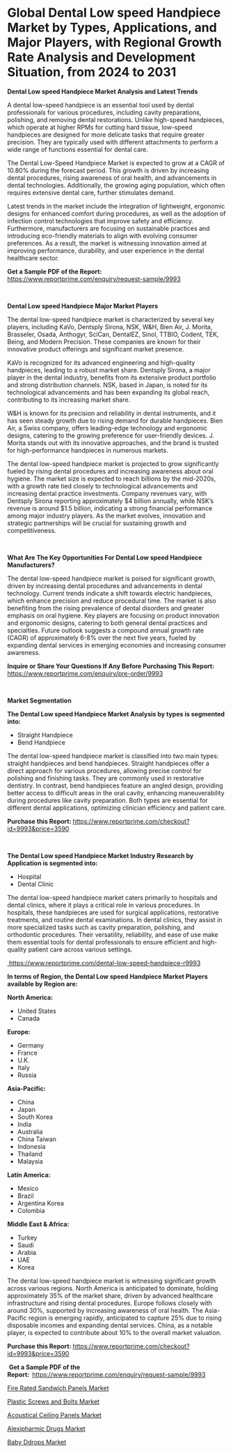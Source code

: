 <p><h1>Global Dental Low speed Handpiece Market by Types, Applications, and Major Players, with Regional Growth Rate Analysis and Development Situation, from 2024 to 2031</h1></p><p><strong>Dental Low speed Handpiece Market Analysis and Latest Trends</strong></p>
<p><p>A dental low-speed handpiece is an essential tool used by dental professionals for various procedures, including cavity preparations, polishing, and removing dental restorations. Unlike high-speed handpieces, which operate at higher RPMs for cutting hard tissue, low-speed handpieces are designed for more delicate tasks that require greater precision. They are typically used with different attachments to perform a wide range of functions essential for dental care.</p><p>The Dental Low-Speed Handpiece Market is expected to grow at a CAGR of 10.80% during the forecast period. This growth is driven by increasing dental procedures, rising awareness of oral health, and advancements in dental technologies. Additionally, the growing aging population, which often requires extensive dental care, further stimulates demand. </p><p>Latest trends in the market include the integration of lightweight, ergonomic designs for enhanced comfort during procedures, as well as the adoption of infection control technologies that improve safety and efficiency. Furthermore, manufacturers are focusing on sustainable practices and introducing eco-friendly materials to align with evolving consumer preferences. As a result, the market is witnessing innovation aimed at improving performance, durability, and user experience in the dental healthcare sector.</p></p>
<p><strong>Get a Sample PDF of the Report:&nbsp;</strong> <a href="https://www.reportprime.com/enquiry/request-sample/9993?utm_campaign=1420&utm_medium=2&utm_source=Github&utm_content=ia&utm_term=28112024&utm_id=dental-low-speed-handpiece">https://www.reportprime.com/enquiry/request-sample/9993</a></p>
<p>&nbsp;</p>
<p><strong>Dental Low speed Handpiece Major Market Players</strong></p>
<p><p>The dental low-speed handpiece market is characterized by several key players, including KaVo, Dentsply Sirona, NSK, W&H, Bien Air, J. Morita, Brasseler, Osada, Anthogyr, SciCan, DentalEZ, Sinol, TTBIO, Codent, TEK, Being, and Modern Precision. These companies are known for their innovative product offerings and significant market presence.</p><p>KaVo is recognized for its advanced engineering and high-quality handpieces, leading to a robust market share. Dentsply Sirona, a major player in the dental industry, benefits from its extensive product portfolio and strong distribution channels. NSK, based in Japan, is noted for its technological advancements and has been expanding its global reach, contributing to its increasing market share.</p><p>W&H is known for its precision and reliability in dental instruments, and it has seen steady growth due to rising demand for durable handpieces. Bien Air, a Swiss company, offers leading-edge technology and ergonomic designs, catering to the growing preference for user-friendly devices. J. Morita stands out with its innovative approaches, and the brand is trusted for high-performance handpieces in numerous markets.</p><p>The dental low-speed handpiece market is projected to grow significantly fueled by rising dental procedures and increasing awareness about oral hygiene. The market size is expected to reach billions by the mid-2020s, with a growth rate tied closely to technological advancements and increasing dental practice investments. Company revenues vary, with Dentsply Sirona reporting approximately $4 billion annually, while NSK’s revenue is around $1.5 billion, indicating a strong financial performance among major industry players. As the market evolves, innovation and strategic partnerships will be crucial for sustaining growth and competitiveness.</p></p>
<p>&nbsp;</p>
<p><strong>What Are The Key Opportunities For Dental Low speed Handpiece Manufacturers?</strong></p>
<p><p>The dental low-speed handpiece market is poised for significant growth, driven by increasing dental procedures and advancements in dental technology. Current trends indicate a shift towards electric handpieces, which enhance precision and reduce procedural time. The market is also benefiting from the rising prevalence of dental disorders and greater emphasis on oral hygiene. Key players are focusing on product innovation and ergonomic designs, catering to both general dental practices and specialties. Future outlook suggests a compound annual growth rate (CAGR) of approximately 6-8% over the next five years, fueled by expanding dental services in emerging economies and increasing consumer awareness.</p></p>
<p><strong>Inquire or Share Your Questions If Any Before Purchasing This Report:</strong> <a href="https://www.reportprime.com/enquiry/pre-order/9993?utm_campaign=1420&utm_medium=2&utm_source=Github&utm_content=ia&utm_term=28112024&utm_id=dental-low-speed-handpiece">https://www.reportprime.com/enquiry/pre-order/9993</a></p>
<p>&nbsp;</p>
<p><strong>Market Segmentation</strong></p>
<p><strong>The Dental Low speed Handpiece Market Analysis by types is segmented into:</strong></p>
<p><ul><li>Straight Handpiece</li><li>Bend Handpiece</li></ul></p>
<p><p>The dental low-speed handpiece market is classified into two main types: straight handpieces and bend handpieces. Straight handpieces offer a direct approach for various procedures, allowing precise control for polishing and finishing tasks. They are commonly used in restorative dentistry. In contrast, bend handpieces feature an angled design, providing better access to difficult areas in the oral cavity, enhancing maneuverability during procedures like cavity preparation. Both types are essential for different dental applications, optimizing clinician efficiency and patient care.</p></p>
<p><strong>Purchase this Report:&nbsp;</strong><a href="https://www.reportprime.com/checkout?id=9993&price=3590&utm_campaign=1420&utm_medium=2&utm_source=Github&utm_content=ia&utm_term=28112024&utm_id=dental-low-speed-handpiece">https://www.reportprime.com/checkout?id=9993&price=3590</a></p>
<p>&nbsp;</p>
<p><strong>The Dental Low speed Handpiece Market Industry Research by Application is segmented into:</strong></p>
<p><ul><li>Hospital</li><li>Dental Clinic</li></ul></p>
<p><p>The dental low-speed handpiece market caters primarily to hospitals and dental clinics, where it plays a critical role in various procedures. In hospitals, these handpieces are used for surgical applications, restorative treatments, and routine dental examinations. In dental clinics, they assist in more specialized tasks such as cavity preparation, polishing, and orthodontic procedures. Their versatility, reliability, and ease of use make them essential tools for dental professionals to ensure efficient and high-quality patient care across various settings.</p></p>
<p><a href="https://www.reportprime.com/dental-low-speed-handpiece-r9993?utm_campaign=1420&utm_medium=2&utm_source=Github&utm_content=ia&utm_term=28112024&utm_id=dental-low-speed-handpiece">&nbsp;https://www.reportprime.com/dental-low-speed-handpiece-r9993</a></p>
<p><strong>In terms of Region, the Dental Low speed Handpiece Market Players available by Region are:</strong></p>
<p>
    <p> <strong> North America: </strong>
        <ul>
            <li>United States</li>
            <li>Canada</li>
        </ul>
        </p> 
    <p> <strong> Europe: </strong>
        <ul>
            <li>Germany</li>
            <li>France</li>
            <li>U.K.</li>
            <li>Italy</li>
            <li>Russia</li>
        </ul>
        </p> 
    <p> <strong> Asia-Pacific: </strong>
        <ul>
            <li>China</li>
            <li>Japan</li>
            <li>South Korea</li>
            <li>India</li>
            <li>Australia</li>
            <li>China Taiwan</li>
            <li>Indonesia</li>
            <li>Thailand</li>
            <li>Malaysia</li>
        </ul>
        </p> 
    <p> <strong> Latin America: </strong>
        <ul>
            <li>Mexico</li>
            <li>Brazil</li>
            <li>Argentina Korea</li>
            <li>Colombia</li>
        </ul>
        </p> 
    <p> <strong> Middle East & Africa: </strong>
        <ul>
            <li>Turkey</li>
            <li>Saudi</li>
            <li>Arabia</li>
            <li>UAE</li>
            <li>Korea</li>
        </ul>
    </p>
    </p>
<p><p>The dental low-speed handpiece market is witnessing significant growth across various regions. North America is anticipated to dominate, holding approximately 35% of the market share, driven by advanced healthcare infrastructure and rising dental procedures. Europe follows closely with around 30%, supported by increasing awareness of oral health. The Asia-Pacific region is emerging rapidly, anticipated to capture 25% due to rising disposable incomes and expanding dental services. China, as a notable player, is expected to contribute about 10% to the overall market valuation.</p></p>
<p><strong>Purchase this Report: </strong><a href="https://www.reportprime.com/checkout?id=9993&price=3590&utm_campaign=1420&utm_medium=2&utm_source=Github&utm_content=ia&utm_term=28112024&utm_id=dental-low-speed-handpiece">https://www.reportprime.com/checkout?id=9993&price=3590</a></p>
<p>&nbsp;<strong>Get a Sample PDF of the Report:&nbsp;&nbsp;</strong><a href="https://www.reportprime.com/enquiry/request-sample/9993?utm_campaign=1420&utm_medium=2&utm_source=Github&utm_content=ia&utm_term=28112024&utm_id=dental-low-speed-handpiece">https://www.reportprime.com/enquiry/request-sample/9993</a></p>
<p><strong></strong></p>
<p><p><a href="https://www.linkedin.com/pulse/pulse-fire-rated-sandwich-panels-rhythms-change-market-resonance-vbzyc?utm_campaign=1420&utm_medium=2&utm_source=Github&utm_content=ia&utm_term=28112024&utm_id=dental-low-speed-handpiece">Fire Rated Sandwich Panels Market</a></p><p><a href="https://www.linkedin.com/pulse/global-plastic-screws-bolts-market-set-grow-despite-qn7hc?utm_campaign=1420&utm_medium=2&utm_source=Github&utm_content=ia&utm_term=28112024&utm_id=dental-low-speed-handpiece">Plastic Screws and Bolts Market</a></p><p><a href="https://www.linkedin.com/pulse/acoustical-ceiling-panels-market-research-report-2024-2031-plfdc?utm_campaign=1420&utm_medium=2&utm_source=Github&utm_content=ia&utm_term=28112024&utm_id=dental-low-speed-handpiece">Acoustical Ceiling Panels Market</a></p><p><a href="https://issuu.com/reportprime-2/docs/alexipharmic-drugs-market-size-2030_f10dd53f34ef9c?utm_campaign=1420&utm_medium=2&utm_source=Github&utm_content=ia&utm_term=28112024&utm_id=dental-low-speed-handpiece">Alexipharmic Drugs Market</a></p><p><a href="https://issuu.com/reportprime-2/docs/baby-ddrops-market-size-2030.pptx_2389534e2976a0?utm_campaign=1420&utm_medium=2&utm_source=Github&utm_content=ia&utm_term=28112024&utm_id=dental-low-speed-handpiece">Baby Ddrops Market</a></p></p>